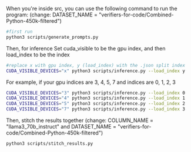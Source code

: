 When you're inside src, you can use the following command to run the program:
(change: DATASET_NAME = "verifiers-for-code/Combined-Python-450k-filtered")
```bash
#first run
python3 scripts/generate_prompts.py
```
Then, for inference
Set cuda_visible to be the gpu index, and then load_index to be the index 
```bash
#replace x with gpu index, y (load_index) with the .json split index
CUDA_VISIBLE_DEVICES="x" python3 scripts/inference.py --load_index y
```

For example, if your gpu indices are 3, 4, 5, 7 and indices are 0, 1, 2, 3
```bash
CUDA_VISIBLE_DEVICES="3" python3 scripts/inference.py --load_index 0
CUDA_VISIBLE_DEVICES="4" python3 scripts/inference.py --load_index 1
CUDA_VISIBLE_DEVICES="5" python3 scripts/inference.py --load_index 2
CUDA_VISIBLE_DEVICES="7" python3 scripts/inference.py --load_index 3
```

Then, stitch the results together (change: COLUMN_NAME = "llama3_70b_instruct" and DATASET_NAME = "verifiers-for-code/Combined-Python-450k-filtered")
```bash
python3 scripts/stitch_results.py
```